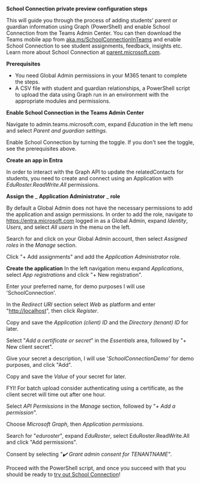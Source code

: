 **School Connection private preview configuration steps**

This will guide you through the process of adding students' parent or guardian information using Graph (PowerShell) and enable School Connection from the Teams Admin Center. You can then download the Teams mobile app from [aka.ms/SchoolConnectionInTeams](https://aka.ms/SchoolConnectionInTeams) and enable School Connection to see student assignments, feedback, insights etc. Learn more about School Connection at [parent.microsoft.com](https://parent.microsoft.com/).

**Prerequisites**

- You need Global Admin permissions in your M365 tenant to complete the steps.
- A CSV file with student and guardian relationships, a PowerShell script to upload the data using Graph run in an environment with the appropriate modules and permissions.

**Enable School Connection in the Teams Admin Center**

Navigate to admin.teams.microsoft.com, expand _Education_ in the left menu and select _Parent and guardian settings_.

Enable School Connection by turning the toggle. If you don't see the toggle, see the prerequisites above.

**Create an app in Entra**

In order to interact with the Graph API to update the relatedContacts for students, you need to create and connect using an Application with _EduRoster.ReadWrite.All_ permissions.

**Assign the** _ **Application Administrator** _ **role**

By default a Global Admin does not have the necessary permissions to add the application and assign permissions. In order to add the role, navigate to https://entra.microsoft.com logged in as a Global Admin, expand _Identity_, _Users_, and select _All users_ in the menu on the left.

Search for and click on your Global Admin account, then select _Assigned roles_ in the _Manage_ section.

Click "+ Add assignments" and add the _Application Administrator_ role.

**Create the application**
In the left navigation menu expand _Applications_, select _App registrations_ and click "+ New registration".

Enter your preferred name, for demo purposes I will use 'SchoolConnection'.

In the _Redirect URI_ section select _Web_ as platform and enter "[http://localhost](http://localhost/)", then click _Register_.

Copy and save the _Application (client) ID_ and the _Directory (tenant) ID_ for later.

Select "_Add a certificate or secret_" in the _Essentials_ area, followed by "+ New client secret".

Give your secret a description, I will use '_SchoolConnectionDemo'_ for demo purposes, and click "Add".

Copy and save the _Value_ of your secret for later.

FYI! For batch upload consider authenticating using a certificate, as the client secret will time out after one hour.

Select _API Permissions_ in the _Manage_ section, followed by "_+ Add a permission_".

Choose _Microsoft Graph_, then _Application permissions._

Search for "_eduroster_", expand _EduRoster_, select EduRoster.ReadWrite.All and click "Add permissions".

Consent by selecting _"✔️_ _Grant admin consent for TENANTNAME"_.

Proceed with the PowerShell script, and once you succeed with that you should be ready to [try out School Connection](https://support.microsoft.com/en-us/topic/get-to-know-school-connection-fe96d765-f20e-4b75-9d8b-3debc8c2d929?ui=en-us&rs=en-us&ad=us)!
